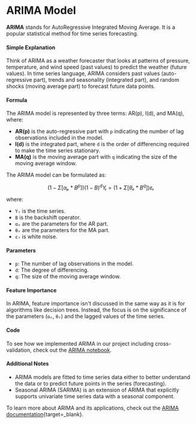 # ARIMA Model

**ARIMA** stands for AutoRegressive Integrated Moving Average. It is a popular statistical method for time series forecasting.

#### Simple Explanation

Think of ARIMA as a weather forecaster that looks at patterns of pressure, temperature, and wind speed (past values) to predict the weather (future values). In time series language, ARIMA considers past values (auto-regressive part), trends and seasonality (integrated part), and random shocks (moving average part) to forecast future data points.

#### Formula

The ARIMA model is represented by three terms: AR(p), I(d), and MA(q), where:

- **AR(p)** is the auto-regressive part with `p` indicating the number of lag observations included in the model.
- **I(d)** is the integrated part, where `d` is the order of differencing required to make the time series stationary.
- **MA(q)** is the moving average part with `q` indicating the size of the moving average window.

The ARIMA model can be formulated as:
```math
(1 - Σ[αₚ * B^p]) (1 - B)^d Yₜ = (1 + Σ[θₑ * B^q]) εₜ
```
where:

- `Yₜ` is the time series.
- `B` is the backshift operator.
- `αₚ` are the parameters for the AR part.
- `θₑ` are the parameters for the MA part.
- `εₜ` is white noise.

#### Parameters

- `p`: The number of lag observations in the model.
- `d`: The degree of differencing.
- `q`: The size of the moving average window.

#### Feature Importance

In ARIMA, feature importance isn't discussed in the same way as it is for algorithms like decision trees. Instead, the focus is on the significance of the parameters (`αₚ`, `θₑ`) and the lagged values of the time series.

#### Code

[//]: # (TODO: Add link to notebook)
To see how we implemented ARIMA in our project including cross-validation, check out the [ARIMA notebook]().

#### Additional Notes

- ARIMA models are fitted to time series data either to better understand the data or to predict future points in the series (forecasting).
- Seasonal ARIMA (SARIMA) is an extension of ARIMA that explicitly supports univariate time series data with a seasonal component.

To learn more about ARIMA and its applications, check out the [ARIMA documentation](https://otexts.com/fpp3/arima.html){target=_blank}.
